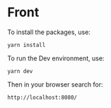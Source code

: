 # Front

To install the packages, use:

```terminal
yarn install
```

To run the Dev environment, use:

```terminal
yarn dev
```
Then in your browser search for:

```browser
http://localhost:8080/
```
